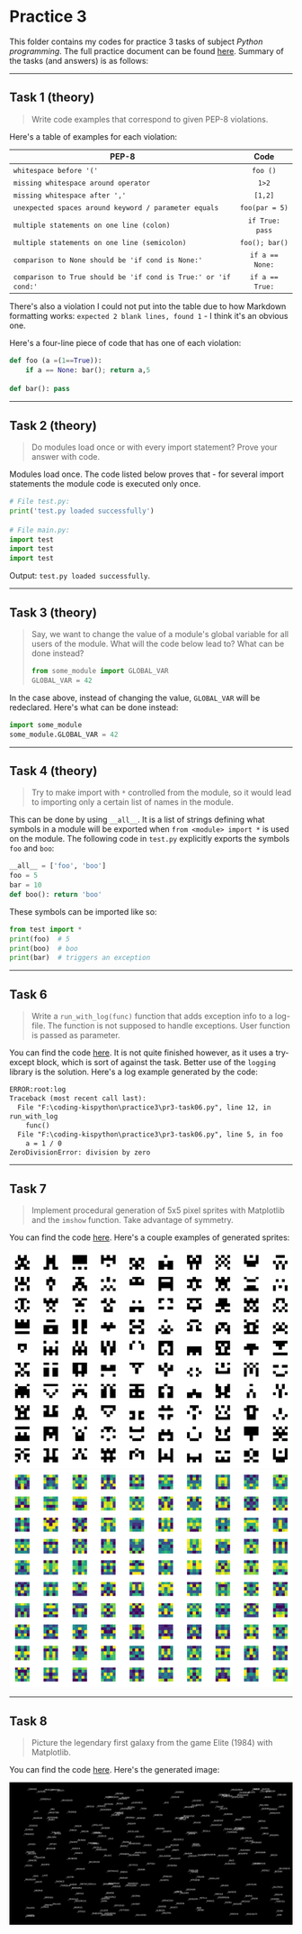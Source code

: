 # Practice 3
This folder contains my codes for practice 3 tasks of subject *Python programming*.
The full practice document can be found
[here](https://github.com/true-grue/kispython).
Summary of the tasks (and answers) is as follows:

---
## Task 1 (theory)
> Write code examples that correspond to given PEP-8 violations.

Here's a table of examples for each violation:

| PEP-8                                                           |      Code       |
|-----------------------------------------------------------------|:---------------:|
| `whitespace before '('                                        ` |    `foo ()`     |
| `missing whitespace around operator                           ` |      `1>2`      |
| `missing whitespace after ','                                 ` |     `[1,2]`     |
| `unexpected spaces around keyword / parameter equals          ` | `foo(par = 5)`  |
| `multiple statements on one line (colon)                      ` | `if True: pass` |
| `multiple statements on one line (semicolon)                  ` | `foo(); bar()`  |
| `comparison to None should be 'if cond is None:'              ` | `if a == None:` |
| `comparison to True should be 'if cond is True:' or 'if cond:'` | `if a == True:` |

There's also a violation I could not put into the table due to how Markdown formatting works:
`expected 2 blank lines, found 1` - I think it's an obvious one.

Here's a four-line piece of code that has one of each violation:
```python
def foo (a =(1==True)):
    if a == None: bar(); return a,5

def bar(): pass
```

---
## Task 2 (theory)
> Do modules load once or with every import statement? Prove your answer with code.

Modules load once. The code listed below proves that -
for several import statements the module code is executed only once.
```python
# File test.py:
print('test.py loaded successfully')

# File main.py:
import test
import test
import test
```

Output: `test.py loaded successfully`.

---
## Task 3 (theory)
> Say, we want to change the value of a module's global variable for all users of the module.
What will the code below lead to? What can be done instead?
> ```python
> from some_module import GLOBAL_VAR
> GLOBAL_VAR = 42
> ```

In the case above, instead of changing the value, `GLOBAL_VAR` will be redeclared.
Here's what can be done instead:
```python
import some_module
some_module.GLOBAL_VAR = 42
```

---
## Task 4 (theory)
> Try to make import with `*` controlled from the module,
so it would lead to importing only a certain list of names in the module.

This can be done by using `__all__`.  It is a list of strings defining what symbols
in a module will be exported when `from <module> import *` is used on the module.
The following code in `test.py` explicitly exports the symbols `foo` and `boo`:
```python
__all__ = ['foo', 'boo']
foo = 5
bar = 10
def boo(): return 'boo'
```
These symbols can be imported like so:
```python
from test import *
print(foo)  # 5
print(boo)  # boo
print(bar)  # triggers an exception
```

---
## Task 6
> Write a `run_with_log(func)` function that adds exception info to a log-file.
The function is not supposed to handle exceptions. User function is passed as parameter.

You can find the code [here](pr3-task06.py).
It is not quite finished however, as it uses a try-except block, which is sort of against the task.
Better use of the `logging` library is the solution. Here's a log example generated by the code:
```
ERROR:root:log
Traceback (most recent call last):
  File "F:\coding-kispython\practice3\pr3-task06.py", line 12, in run_with_log
    func()
  File "F:\coding-kispython\practice3\pr3-task06.py", line 5, in foo
    a = 1 / 0
ZeroDivisionError: division by zero
```

---
## Task 7
> Implement procedural generation of 5x5 pixel sprites with Matplotlib and the `imshow` function.
Take advantage of symmetry.

You can find the code [here](pr3-task07.py).
Here's a couple examples of generated sprites:

![sprite example 01](images/example_sprites01.png)
![sprite example 02](images/example_sprites02.png)

---
## Task 8
> Picture the legendary first galaxy from the game Elite (1984) with Matplotlib.

You can find the code [here](pr3-task08.py).
Here's the generated image:

![galaxy example](images/example_galaxy.png)
